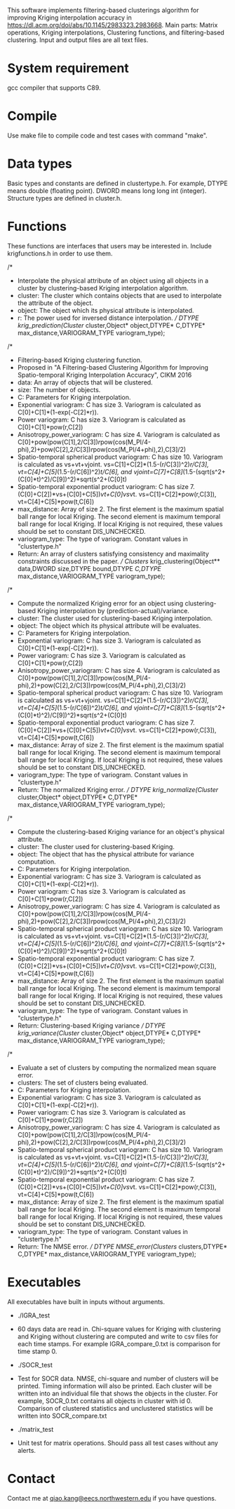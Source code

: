 This software implements filtering-based clusterings algorithm for improving Kriging interpolation accuracy in https://dl.acm.org/doi/abs/10.1145/2983323.2983668.
Main parts: Matrix operations, Kriging interpolations, Clustering functions, and filtering-based clustering.
Input and output files are all text files.

# System requirement

gcc compiler that supports C89.

# Compile

Use make file to compile code and test cases with command "make".


# Data types

Basic types and constants are defined in clustertype.h. For example, DTYPE means double (floating point). DWORD means long long int (integer).
Structure types are defined in cluster.h.


# Functions

These functions are interfaces that users may be interested in. Include krigfunctions.h in order to use them.

/*
 * Interpolate the physical attribute of an object using all objects in a cluster by clustering-based Kriging interpolation algorithm.
 * cluster: The cluster which contains objects that are used to interpolate the attribute of the object.
 * object: The object which its physical attribute is interpolated.
 * r: The power used for inversed distance interpolation.
*/
DTYPE krig_prediction(Cluster* cluster,Object* object,DTYPE* C,DTYPE* max_distance,VARIOGRAM_TYPE variogram_type);

/*
 * Filtering-based Kriging clustering function.
 * Proposed in "A Filtering-based Clustering Algorithm for Improving Spatio-temporal Kriging Interpolation Accuracy", CIKM 2016
 * data: An array of objects that will be clustered.
 * size: The number of objects.
 * C: Parameters for Kriging interpolation.
 *    Exponential variogram: C has size 3. Variogram is calculated as C[0]+C[1]*(1-exp(-C[2]*r)).
 *    Power variogram: C has size 3. Variogram is calculated as C[0]+C[1]*pow(r,C[2])
 *    Anisotropy_power_variogram: C has size 4. Variogram is calculated as C[0]+pow(pow(C[1],2/C[3])*r*pow(cos(M_PI/4-phi),2)+pow(C[2],2/C[3])*r*pow(cos(M_PI/4+phi),2),C[3]/2)
 *    Spatio-temporal spherical product variogram: C has size 10. Variogram is calculated as vs+vt+vjoint. vs=C[1]+C[2]*(1.5-(r/C[3])^2)*r/C[3], vt=C[4]+C[5]*(1.5-(r/C[6])^2)*t/C[6], and vjoint=C[7]+C[8]*(1.5-(sqrt(s^2+(C[0]*t)^2)/C[9])^2)*sqrt(s^2+(C[0]t)
 *    Spatio-temporal exponential product variogram: C has size 7. (C[0]+C[2])*vs+(C[0]+C[5])*vt+C[0]vs*vt. vs=C[1]+C[2]*pow(r,C[3]), vt=C[4]+C[5]*pow(t,C[6])
 * max_distance: Array of size 2. The first element is the maximum spatial ball range for local Kriging. The second element is maximum temporal ball range for local Kriging. If local Kriging is not required, these values should be set to constant DIS_UNCHECKED.
 * variogram_type: The type of variogram. Constant values in "clustertype.h"
 * Return: An array of clusters satisfying consistency and maximality constraints discussed in the paper.
*/
Clusters* krig_clustering(Object** data,DWORD size,DTYPE bound,DTYPE *C,DTYPE* max_distance,VARIOGRAM_TYPE variogram_type);

/*
 * Compute the normalized Kriging error for an object using clustering-based Kriging interpolation by (prediction-actual)/variance.
 * cluster: The cluster used for clustering-based Kriging interpolation.
 * object: The object which its physical attribute will be evaluates.
 * C: Parameters for Kriging interpolation.
 *    Exponential variogram: C has size 3. Variogram is calculated as C[0]+C[1]*(1-exp(-C[2]*r)).
 *    Power variogram: C has size 3. Variogram is calculated as C[0]+C[1]*pow(r,C[2])
 *    Anisotropy_power_variogram: C has size 4. Variogram is calculated as C[0]+pow(pow(C[1],2/C[3])*r*pow(cos(M_PI/4-phi),2)+pow(C[2],2/C[3])*r*pow(cos(M_PI/4+phi),2),C[3]/2)
 *    Spatio-temporal spherical product variogram: C has size 10. Variogram is calculated as vs+vt+vjoint. vs=C[1]+C[2]*(1.5-(r/C[3])^2)*r/C[3], vt=C[4]+C[5]*(1.5-(r/C[6])^2)*t/C[6], and vjoint=C[7]+C[8]*(1.5-(sqrt(s^2+(C[0]*t)^2)/C[9])^2)*sqrt(s^2+(C[0]t)
 *    Spatio-temporal exponential product variogram: C has size 7. (C[0]+C[2])*vs+(C[0]+C[5])*vt+C[0]vs*vt. vs=C[1]+C[2]*pow(r,C[3]), vt=C[4]+C[5]*pow(t,C[6])
 * max_distance: Array of size 2. The first element is the maximum spatial ball range for local Kriging. The second element is maximum temporal ball range for local Kriging. If local Kriging is not required, these values should be set to constant DIS_UNCHECKED.
 * variogram_type: The type of variogram. Constant values in "clustertype.h"
 * Return: The normalized Kriging error.
*/
DTYPE krig_normalize(Cluster* cluster,Object* object,DTYPE* C,DTYPE* max_distance,VARIOGRAM_TYPE variogram_type);

/*
 * Compute the clustering-based Kriging variance for an object's physical attribute.
 * cluster: The cluster used for clustering-based Kriging.
 * object: The object that has the physical attribute for variance computation.
 * C: Parameters for Kriging interpolation.
 *    Exponential variogram: C has size 3. Variogram is calculated as C[0]+C[1]*(1-exp(-C[2]*r)).
 *    Power variogram: C has size 3. Variogram is calculated as C[0]+C[1]*pow(r,C[2])
 *    Anisotropy_power_variogram: C has size 4. Variogram is calculated as C[0]+pow(pow(C[1],2/C[3])*r*pow(cos(M_PI/4-phi),2)+pow(C[2],2/C[3])*r*pow(cos(M_PI/4+phi),2),C[3]/2)
 *    Spatio-temporal spherical product variogram: C has size 10. Variogram is calculated as vs+vt+vjoint. vs=C[1]+C[2]*(1.5-(r/C[3])^2)*r/C[3], vt=C[4]+C[5]*(1.5-(r/C[6])^2)*t/C[6], and vjoint=C[7]+C[8]*(1.5-(sqrt(s^2+(C[0]*t)^2)/C[9])^2)*sqrt(s^2+(C[0]t)
 *    Spatio-temporal exponential product variogram: C has size 7. (C[0]+C[2])*vs+(C[0]+C[5])*vt+C[0]vs*vt. vs=C[1]+C[2]*pow(r,C[3]), vt=C[4]+C[5]*pow(t,C[6])
 * max_distance: Array of size 2. The first element is the maximum spatial ball range for local Kriging. The second element is maximum temporal ball range for local Kriging. If local Kriging is not required, these values should be set to constant DIS_UNCHECKED.
 * variogram_type: The type of variogram. Constant values in "clustertype.h"
 * Return: Clustering-based Kriging variance
*/
DTYPE krig_variance(Cluster* cluster,Object* object,DTYPE* C,DTYPE* max_distance,VARIOGRAM_TYPE variogram_type);

/*
 * Evaluate a set of clusters by computing the normalized mean square error.
 * clusters: The set of clusters being evaluated.
 * C: Parameters for Kriging interpolation.
 *    Exponential variogram: C has size 3. Variogram is calculated as C[0]+C[1]*(1-exp(-C[2]*r)).
 *    Power variogram: C has size 3. Variogram is calculated as C[0]+C[1]*pow(r,C[2])
 *    Anisotropy_power_variogram: C has size 4. Variogram is calculated as C[0]+pow(pow(C[1],2/C[3])*r*pow(cos(M_PI/4-phi),2)+pow(C[2],2/C[3])*r*pow(cos(M_PI/4+phi),2),C[3]/2)
 *    Spatio-temporal spherical product variogram: C has size 10. Variogram is calculated as vs+vt+vjoint. vs=C[1]+C[2]*(1.5-(r/C[3])^2)*r/C[3], vt=C[4]+C[5]*(1.5-(r/C[6])^2)*t/C[6], and vjoint=C[7]+C[8]*(1.5-(sqrt(s^2+(C[0]*t)^2)/C[9])^2)*sqrt(s^2+(C[0]t)
 *    Spatio-temporal exponential product variogram: C has size 7. (C[0]+C[2])*vs+(C[0]+C[5])*vt+C[0]vs*vt. vs=C[1]+C[2]*pow(r,C[3]), vt=C[4]+C[5]*pow(t,C[6])
 * max_distance: Array of size 2. The first element is the maximum spatial ball range for local Kriging. The second element is maximum temporal ball range for local Kriging. If local Kriging is not required, these values should be set to constant DIS_UNCHECKED.
 * variogram_type: The type of variogram. Constant values in "clustertype.h"
 * Return: The NMSE error.
*/
DTYPE NMSE_error(Clusters* clusters,DTYPE* C,DTYPE* max_distance,VARIOGRAM_TYPE variogram_type);


# Executables

All executables have built in inputs without arguments.

- ./IGRA_test	
 * 60 days data are read in. Chi-square values for Kriging with clustering and Kriging without clustering are computed and write to csv files for each time stamps. For example IGRA_compare_0.txt is comparison for time stamp 0.

- ./SOCR_test
 * Test for SOCR data. NMSE, chi-square and number of clusters will be printed. Timing information will also be printed. Each cluster will be written into an individual file that shows the objects in the cluster. For example, SOCR_0.txt contains all objects in cluster with id 0. Comparison of clustered statistics and unclustered statistics will be written into SOCR_compare.txt

- ./matrix_test
 * Unit test for matrix operations. Should pass all test cases without any alerts.

# Contact

Contact me at qiao.kang@eecs.northwestern.edu if you have questions.
